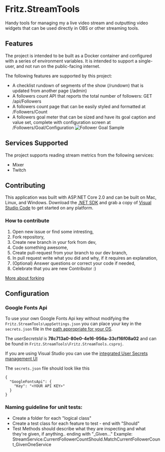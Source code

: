 # Fritz.StreamTools
Handy tools for managing my a live video stream and outputting video widgets that can be used directly in OBS or other streaming tools. 

## Features

The project is intended to be built as a Docker container and configured with a series of environment variables.  It is intended to support a single-user, and not run on the public-facing internet.

The following features are supported by this project:

*  A checklist rundown of segments of the show (/rundown) that is updated from another page (/admin)
*  A followers count API that reports the total number of followers: GET /api/Followers
*  A followers count page that can be easily styled and formatted at /Followers/Count
*  A followers goal meter that can be sized and have its goal caption and value set, complete with configuration screen at /Followers/Goal/Configuration
![Follower Goal Sample](docs/images/FollowerGoalSample.PNG)

## Services Supported

The project supports reading stream metrics from the following services:

*  Mixer
*  Twitch

## Contributing

This application was built with ASP.NET Core 2.0 and can be built on Mac, Linux, and Windows.  Download the [.NET SDK](https://dot.net) and grab a copy of [Visual Studio Code](https://code.visualstudio.com) to get started on any platform.

### How to contribute
1. Open new issue or find some intresting,
2. Fork repository,
3. Create new branch in your fork from dev,
4. Code something awesome,
5. Create pull-request from your branch to our dev branch,
6. In pull request write what you did and why, if it requires an explanation,
7. (Optional) Answer questions or correct your code if needed,
8. Celebrate that you are new Contributor :)

[More about forking](https://guides.github.com/activities/forking/)

## Configuration

### Google Fonts Api

To use your own Google Fonts Api key without modifying the `Fritz.StreamTools\appSettings.json` you can place your key in the `secrets.json` file in the [path appropriate for your OS](https://docs.microsoft.com/en-us/aspnet/core/security/app-secrets?view=aspnetcore-2.1&tabs=visual-studio#how-the-secret-manager-tool-works).

The *userSecretsId* is **78c713a0-80e0-4e16-956a-33cf16f08a02** and can be found in `Fritz.StreamTools\Fritz.StreamTools.csproj`.

If you are using Visual Studio you can use the [integrated User Secrets management UI](https://blogs.msdn.microsoft.com/mihansen/2017/09/10/managing-secrets-in-net-core-2-0-apps/)

The `secrets.json` file should look like this


    {
      "GoogleFontsApi": {
        "Key": "<YOUR API KEY>"
      }
    }


### Naming guideline for unit tests:
*  Create a folder for each "logical class"
*  Create a test class for each feature to test - end with "Should"
*  Test Methods should describe what they are inspecting and what they're given, if anything.. ending with "\_Given..."
Example: StreamService.CurrentFollowerCountShould.MatchCurrentFollowerCount_GivenOneService
